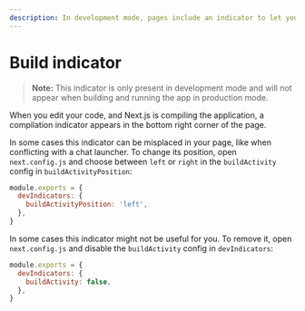 ```yaml
---
description: In development mode, pages include an indicator to let you know if your new code it's being compiled. You can opt-out of it here.
---
```


# Build indicator

> **Note:** This indicator is only present in development mode and will not appear when building and running the app in production mode.

When you edit your code, and Next.js is compiling the application, a compilation indicator appears in the bottom right corner of the page.

In some cases this indicator can be misplaced in your page, like when conflicting with a chat launcher. To change its position, open `next.config.js` and choose between `left` or `right` in the `buildActivity` config in `buildActivityPosition`:

```js
module.exports = {
  devIndicators: {
    buildActivityPosition: 'left',
  },
}
```

In some cases this indicator might not be useful for you. To remove it, open `next.config.js` and disable the `buildActivity` config in `devIndicators`:

```js
module.exports = {
  devIndicators: {
    buildActivity: false,
  },
}
```
